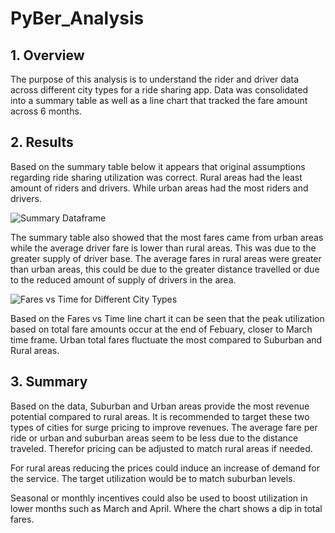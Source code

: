 # PyBer_Analysis

## 1. Overview
The purpose of this analysis is to understand the rider and driver data across different city types for a ride sharing app. Data was consolidated into a summary table as well as a line chart that tracked the fare amount across 6 months. 
## 2. Results
Based on the summary table below it appears that original assumptions regarding ride sharing utilization was correct. Rural areas had the least amount of riders and drivers. While urban areas had the most riders and drivers.

![Summary Dataframe](../Analysis/Summary_Table.png)

The summary table also showed that the most fares came from urban areas while the average driver fare is lower than rural areas. This was due to the greater supply of driver base. The average fares in rural areas were greater than urban areas, this could be due to the greater distance travelled or due to the reduced amount of supply of drivers in the area. 

![Fares vs Time for Different City Types](../Analysis/PyBer_fare_summary.png)

Based on the Fares vs Time line chart it can be seen that the peak utilization based on total fare amounts occur at the end of Febuary, closer to March time frame. Urban total fares fluctuate the most compared to Suburban and Rural areas.

## 3. Summary
Based on the data, Suburban and Urban areas provide the most revenue potential compared to rural areas. It is recommended to target these two types of cities for surge pricing to improve revenues. The average fare per ride or urban and suburban areas seem to be less due to the distance traveled. Therefor pricing can be adjusted to match rural areas if needed. 

For rural areas reducing the prices could induce an increase of demand for the service. The target utilization would be to match suburban levels.

Seasonal or monthly incentives could also be used to boost utilization in lower months such as March and April. Where the chart shows a dip in total fares. 